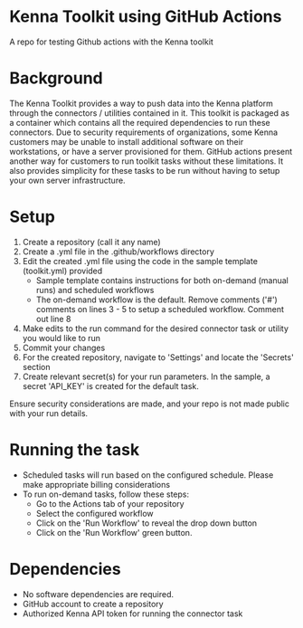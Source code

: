 # Kenna Toolkit using GitHub Actions
A repo for testing Github actions with the Kenna toolkit

# Background
The Kenna Toolkit provides a way to push data into the Kenna platform through the connectors / utilities contained in it. 
This toolkit is packaged as a container which contains all the required dependencies to run these connectors. 
Due to security requirements of organizations, some Kenna customers may be unable to install additional software on their workstations, or have a server provisioned for them. 
GitHub actions present another way for customers to run toolkit tasks without these limitations.
It also provides simplicity for these tasks to be run without having to setup your own server infrastructure.

# Setup
1. Create a repository (call it any name)
2. Create a .yml file in the .github/workflows directory
3. Edit the created .yml file using the code in the sample template (toolkit.yml) provided
   * Sample template contains instructions for both on-demand (manual runs) and scheduled workflows
   * The on-demand workflow is the default. Remove comments ('#') comments on lines 3 - 5 to setup a scheduled workflow. Comment out line 8
5. Make edits to the run command for the desired connector task or utility you would like to run
6. Commit your changes
7. For the created repository, navigate to 'Settings' and locate the 'Secrets' section
8. Create relevant secret(s) for your run parameters. In the sample, a secret 'API_KEY' is created for the default task. 

Ensure security considerations are made, and your repo is not made public with your run details.

# Running the task
* Scheduled tasks will run based on the configured schedule. Please make appropriate billing considerations
* To run on-demand tasks, follow these steps: 
  * Go to the Actions tab of your repository
  * Select the configured workflow
  * Click on the 'Run Workflow' to reveal the drop down button
  * Click on the 'Run Workflow' green button.  

# Dependencies
* No software dependencies are required. 
* GitHub account to create a repository
* Authorized Kenna API token for running the connector task
